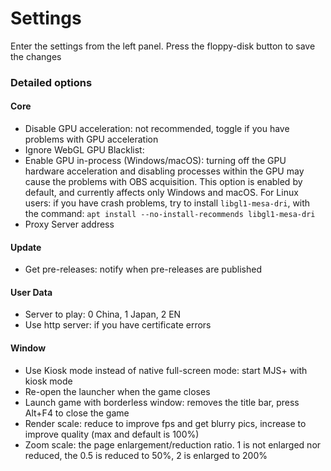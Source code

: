 # Settings

Enter the settings from the left panel. Press the floppy-disk button to save the changes

### Detailed options

#### Core
- Disable GPU acceleration: not recommended, toggle if you have problems with GPU acceleration
- Ignore WebGL GPU Blacklist: 
- Enable GPU in-process (Windows/macOS): turning off the GPU hardware acceleration and disabling processes within the GPU may cause the problems with OBS acquisition. This option is enabled by default, and currently affects only Windows and macOS. For Linux users: if you have crash problems, try to install `libgl1-mesa-dri`, with the command: `apt install --no-install-recommends libgl1-mesa-dri`
- Proxy Server address
#### Update
- Get pre-releases: notify when pre-releases are published
#### User Data
- Server to play: 0 China, 1 Japan, 2 EN
- Use http server: if you have certificate errors
#### Window
- Use Kiosk mode instead of native full-screen mode: start MJS+ with kiosk mode
- Re-open the launcher when the game closes
- Launch game with borderless window: removes the title bar, press Alt+F4 to close the game
- Render scale: reduce to improve fps and get blurry pics, increase to improve quality (max and default is 100%)
- Zoom scale: the page enlargement/reduction ratio. 1 is not enlarged nor reduced, the 0.5 is reduced to 50%, 2 is enlarged to 200%


